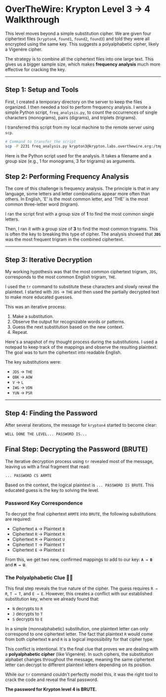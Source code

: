 # OverTheWire: Krypton Level 3 → 4 Walkthrough

This level moves beyond a simple substitution cipher. We are given four ciphertext files (`krypton4`, `found1`, `found2`, `found3`) and told they were all encrypted using the same key. This suggests a polyalphabetic cipher, likely a Vigenère cipher.

The strategy is to combine all the ciphertext files into one large text. This gives us a bigger sample size, which makes **frequency analysis** much more effective for cracking the key.

-----

## Step 1: Setup and Tools

First, I created a temporary directory on the server to keep the files organized. I then needed a tool to perform frequency analysis. I wrote a simple Python script, `freq_analysis.py`, to count the occurrences of single characters (monograms), pairs (digrams), and triplets (trigrams).

I transferred this script from my local machine to the remote server using `scp`.

```bash
# Command to transfer the script
scp -P 2231 freq_analysis.py krypton3@krypton.labs.overthewire.org:/tmp/tmp.nBvIecuVca
```

Here is the Python script used for the analysis. It takes a filename and a group size (e.g., 1 for monograms, 3 for trigrams) as arguments.



## Step 2: Performing Frequency Analysis

The core of this challenge is frequency analysis. The principle is that in any language, some letters and letter combinations appear more often than others. In English, 'E' is the most common letter, and 'THE' is the most common three-letter word (trigram).

I ran the script first with a group size of **1** to find the most common single letters.

Then, I ran it with a group size of **3** to find the most common trigrams. This is often the key to breaking this type of cipher. The analysis showed that **`JDS`** was the most frequent trigram in the combined ciphertext.

-----

## Step 3: Iterative Decryption

My working hypothesis was that the most common ciphertext trigram, `JDS`, corresponds to the most common English trigram, `THE`.

I used the `tr` command to substitute these characters and slowly reveal the plaintext. I started with `JDS` -\> `THE` and then used the partially decrypted text to make more educated guesses.

This was an iterative process:

1.  Make a substitution.
2.  Observe the output for recognizable words or patterns.
3.  Guess the next substitution based on the new context.
4.  Repeat.

Here's a snapshot of my thought process during the substitutions. I used a notepad to keep track of the mappings and observe the resulting plaintext. The goal was to turn the ciphertext into readable English.

The key substitutions were:

  * `JDS` → `THE`
  * `QBK` → `AOW`
  * `V` → `L`
  * `IWG` → `VDN`
  * `YUN` → `PSR`

-----

## Step 4: Finding the Password

After several iterations, the message for `krypton4` started to become clear:

`WELL DONE THE LEVEL... PASSWORD IS...`

## Final Step: Decrypting the Password (BRUTE)

The iterative decryption process using `tr` revealed most of the message, leaving us with a final fragment that read:

`... PASSWORD CS ARMTE`

Based on the context, the logical plaintext is `... PASSWORD IS BRUTE`. This educated guess is the key to solving the level.

### Password Key Correspondence

To decrypt the final ciphertext `ARMTE` into `BRUTE`, the following substitutions are required:

* Ciphertext `A` → Plaintext `B`
* Ciphertext `R` → Plaintext `R`
* Ciphertext `M` → Plaintext `U`
* Ciphertext `T` → Plaintext `T`
* Ciphertext `E` → Plaintext `E`

From this, we get two new, confirmed mappings to add to our key: **`A → B`** and **`M → U`**.

### The Polyalphabetic Clue 🕵️‍♂️

This final step reveals the true nature of the cipher. The guess requires `R → R`, `T → T`, and `E → E`. However, this creates a conflict with our established substitution key, where we already found that:

* `N` decrypts to `R`
* `J` decrypts to `T`
* `S` decrypts to `E`

In a simple (monoalphabetic) substitution, one plaintext letter can only correspond to one ciphertext letter. The fact that plaintext `R` would come from both ciphertext `N` and `R` is a logical impossibility for that cipher type.

This conflict is intentional. It's the final clue that proves we are dealing with a **polyalphabetic cipher** (like Vigenère). In such ciphers, the substitution alphabet changes throughout the message, meaning the same ciphertext letter can decrypt to different plaintext letters depending on its position.

While our `tr` command couldn't perfectly model this, it was the right tool to crack the code and reveal the final password.

**The password for Krypton level 4 is BRUTE.**
